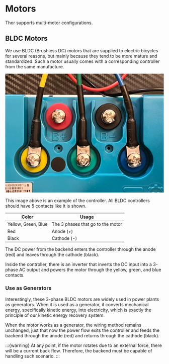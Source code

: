 # Motors

Thor supports multi-motor configurations.

## BLDC Motors

We use BLDC (Brushless DC) motors that are supplied to electric bicycles for several reasons, but mainly because they
tend to be more mature and standardized. Such a motor usually comes with a corresponding controller from the same
manufacture.

![img.png](../_static/motor_controller.png)

This image above is an example of the controller. All BLDC controllers should have 5 contacts like it is shown.

| Color               | Usage                             |
|---------------------|-----------------------------------|
| Yellow, Green, Blue | The 3 phases that go to the motor |
| Red                 | Anode (+)                         |
| Black               | Cathode (-)                       |

The DC power from the backend enters the controller through the anode (red) and leaves through the cathode (black).

Inside the controller, there is an inverter that inverts the DC input into a 3-phase AC output and powers the motor
through the yellow, green, and blue contacts.

### Use as Generators

Interestingly, these 3-phase BLDC motors are widely used in power plants as generators. When it is used as a generator,
it converts mechanical energy, specifically kinetic energy, into electricity, which is exactly the principle of our
kinetic energy recovery system.

When the motor works as a generator, the wiring method remains unchanged, just that now the power flow exits the
controller and feeds the backend through the anode (red) and returns through the cathode (black).

:::{warning}
At any point, if the motor rotates due to an external force, there will be a current back flow. Therefore, the backend
must be capable of handling such scenario.
:::
